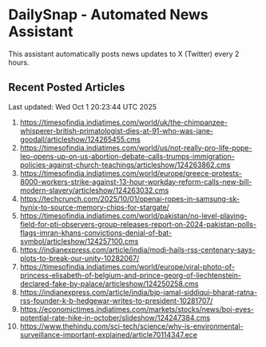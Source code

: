 # DailySnap - Automated News Assistant

This assistant automatically posts news updates to X (Twitter) every 2 hours.

## Recent Posted Articles

Last updated: Wed Oct  1 20:23:44 UTC 2025

1. https://timesofindia.indiatimes.com/world/uk/the-chimpanzee-whisperer-british-primatologist-dies-at-91-who-was-jane-goodall/articleshow/124265455.cms
2. https://timesofindia.indiatimes.com/world/us/not-really-pro-life-pope-leo-opens-up-on-us-abortion-debate-calls-trumps-immigration-policies-against-church-teachings/articleshow/124263862.cms
3. https://timesofindia.indiatimes.com/world/europe/greece-protests-8000-workers-strike-against-13-hour-workday-reform-calls-new-bill-modern-slavery/articleshow/124263032.cms
4. https://techcrunch.com/2025/10/01/openai-ropes-in-samsung-sk-hynix-to-source-memory-chips-for-stargate/
5. https://timesofindia.indiatimes.com/world/pakistan/no-level-playing-field-for-pti-observers-group-releases-report-on-2024-pakistan-polls-flags-imran-khans-convictions-denial-of-bat-symbol/articleshow/124257100.cms
6. https://indianexpress.com/article/india/modi-hails-rss-centenary-says-plots-to-break-our-unity-10282067/
7. https://timesofindia.indiatimes.com/world/europe/viral-photo-of-princess-elisabeth-of-belgium-and-prince-georg-of-liechtenstein-declared-fake-by-palace/articleshow/124250258.cms
8. https://indianexpress.com/article/india/bjp-jamal-siddiqui-bharat-ratna-rss-founder-k-b-hedgewar-writes-to-president-10281707/
9. https://economictimes.indiatimes.com/markets/stocks/news/boj-eyes-potential-rate-hike-in-october/slideshow/124247384.cms
10. https://www.thehindu.com/sci-tech/science/why-is-environmental-surveillance-important-explained/article70114347.ece
